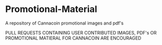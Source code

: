 # Promotional-Material
A repository of Cannacoin promotional images and pdf's

PULL REQUESTS CONTAINING USER CONTRIBUTED IMAGES, PDF's OR PROMOTIONAL MATIERAL FOR CANNACOIN ARE ENCOURAGED

